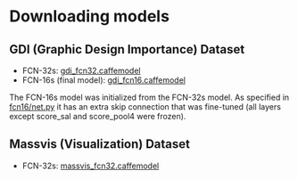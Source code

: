 # Downloading models

## GDI (Graphic Design Importance) Dataset

  * FCN-32s: [gdi_fcn32.caffemodel](http://visimportance.mit.edu/data/GDI/gdi_fcn32.caffemodel)
  * FCN-16s (final model): [gdi_fcn16.caffemodel](http://visimportance.mit.edu/data/GDI/gdi_fcn16.caffemodel)

The FCN-16s model was initialized from the FCN-32s model. As specified in [fcn16/net.py](https://github.com/cvzoya/visimportance/blob/master/gdi/fcn16/net.py) it has an extra skip connection that was fine-tuned (all layers except score_sal and score_pool4 were frozen).

## Massvis (Visualization) Dataset

  * FCN-32s: [massvis_fcn32.caffemodel](http://visimportance.mit.edu/data/massvis/massvis_fcn32.caffemodel)
